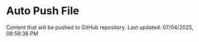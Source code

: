 # Auto Push File

Content that will be pushed to GitHub repository.
Last updated: 07/04/2025, 08:59:36 PM